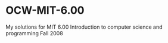 # OCW-MIT-6.00
My solutions for MIT 6.00
Introduction to computer science and programming
Fall 2008
